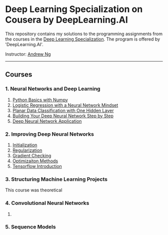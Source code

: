 # Deep Learning Specialization on Cousera by DeepLearning.AI

This repository contains my solutions to the programming assignments from the courses in the [Deep Learning Specialization](https://www.coursera.org/specializations/deep-learning). The program is offered by 'DeepLearning.AI'.

Instructor: [Andrew Ng](https://www.coursera.org/instructor/andrewng)

---

## Courses 

### 1. Neural Networks and Deep Learning 

1. [Python Basics with Numpy](https://github.com/IsaiasGutierrezCruz/DeepLearningSpecialization/tree/main/1NeuralNetworksandDeepLearning/1Python_Basics_with_numpy)
2. [Logistic Regression with a Neural Network Mindset](https://github.com/IsaiasGutierrezCruz/DeepLearningSpecialization/tree/main/1NeuralNetworksandDeepLearning/2LogisticRegression)
3. [Planar Data Classification with One Hidden Layer](https://github.com/IsaiasGutierrezCruz/DeepLearningSpecialization/tree/main/1NeuralNetworksandDeepLearning/3PlanarDataClassificationWithOneHiddenLayer)
4. [Building Your Deep Neural Network Step by Step](https://github.com/IsaiasGutierrezCruz/DeepLearningSpecialization/tree/main/1NeuralNetworksandDeepLearning/4BuildingYourDeepNeuralNetworkStepbyStep)
5. [Deep Neural Network Application](https://github.com/IsaiasGutierrezCruz/DeepLearningSpecialization/tree/main/1NeuralNetworksandDeepLearning/5DeepNeuralNetworkApplication)

### 2. Improving Deep Neural Networks
1. [Initialization](https://github.com/IsaiasGutierrezCruz/DeepLearningSpecialization/tree/main/2ImprovingDeepNeuralNetworks/1Initialization)
2. [Regularization](https://github.com/IsaiasGutierrezCruz/DeepLearningSpecialization/tree/main/2ImprovingDeepNeuralNetworks/2Regularization)
3. [Gradient Checking](https://github.com/IsaiasGutierrezCruz/DeepLearningSpecialization/tree/main/2ImprovingDeepNeuralNetworks/3GradientChecking)
4. [Optimizaiton Methods](https://github.com/IsaiasGutierrezCruz/DeepLearningSpecialization/tree/main/2ImprovingDeepNeuralNetworks/4OptimizationMethods)
5. [Tensorflow Introduction](https://github.com/IsaiasGutierrezCruz/DeepLearningSpecialization/tree/main/2ImprovingDeepNeuralNetworks/5Tensorflow_introduction)

### 3. Structuring Machine Learning Projects
This course was theoretical

### 4. Convolutional Neural Networks
1. []()

### 5. Sequence Models 
